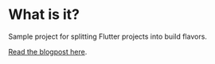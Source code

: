 # What is it?

Sample project for splitting Flutter projects into build flavors.

[Read the blogpost here](https://flutter.rocks/2018/03/02/separating-build-environments-part-one/).
